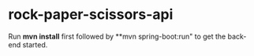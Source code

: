 # rock-paper-scissors-api

Run **mvn install** first followed by **mvn spring-boot:run" to get the back-end started.
